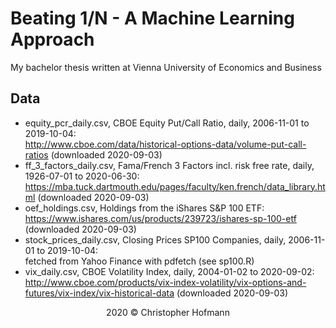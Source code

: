 # Beating 1/N - A Machine Learning Approach

My bachelor thesis written at Vienna University of Economics and Business


## Data

* equity_pcr_daily.csv, CBOE Equity Put/Call Ratio, daily, 2006-11-01 to 2019-10-04:<br/> 
  http://www.cboe.com/data/historical-options-data/volume-put-call-ratios (downloaded 2020-09-03)
* ff_3_factors_daily.csv, Fama/French 3 Factors incl. risk free rate, daily, 1926-07-01 to 2020-06-30:<br/>
  https://mba.tuck.dartmouth.edu/pages/faculty/ken.french/data_library.html (downloaded 2020-09-03)	
* oef_holdings.csv, Holdings from the iShares S&P 100 ETF:<br/>
  https://www.ishares.com/us/products/239723/ishares-sp-100-etf (downloaded 2020-09-03)
* stock_prices_daily.csv, Closing Prices SP100 Companies, daily, 2006-11-01 to 2019-10-04:<br/>
  fetched from Yahoo Finance with pdfetch (see sp100.R)
* vix_daily.csv, CBOE Volatility Index, daily, 2004-01-02 to 2020-09-02:<br/>
  http://www.cboe.com/products/vix-index-volatility/vix-options-and-futures/vix-index/vix-historical-data (downloaded 2020-09-03)

<p align="center">2020 &copy; Christopher Hofmann</p>
